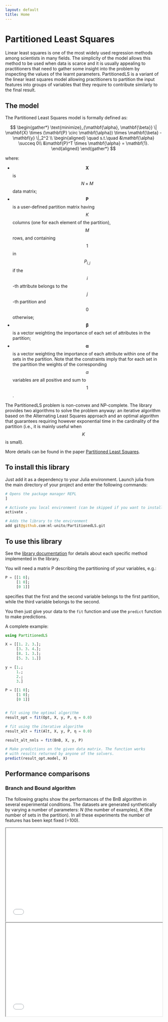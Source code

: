 ```yaml
---
layout: default
title: Home
---
```


  <script src="https://cdn.mathjax.org/mathjax/latest/MathJax.js?config=TeX-AMS-MML_HTMLorMML" type="text/javascript"></script>

# Partitioned Least Squares

Linear least squares is one of the most widely used regression methods among scientists in many fields. The simplicity of the model allows this method to be used when data is scarce and it is usually appealing to practitioners that need to gather some insight into the problem by inspecting the values of the learnt parameters. PartitionedLS is a variant of the linear least squares model allowing practitioners to partition the input features into groups of variables that they require to contribute similarly to the final result. 

## The model

The Partitioned Least Squares model is formally defined as:

$$
\begin{gather*}
\text{minimize}_{\mathbf{\alpha}, \mathbf{\beta}} \| \mathbf{X} \times (\mathbf{P} \circ \mathbf{\alpha}) \times \mathbf{\beta} - \mathbf{y} \|_2^2 \\
\begin{aligned}
\quad s.t.\quad  &\mathbf{\alpha}  \succeq 0\\
                    &\mathbf{P}^T \times \mathbf{\alpha} = \mathbf{1}.
\end{aligned}
\end{gather*}
$$

where: 

- $$\mathbf{X}$$ is $$N \times M$$ data matrix;
- $$\mathbf{P}$$ is a user-defined partition matrix having $$K$$ columns (one for each element of the partition), $$M$$ rows, and containing $$1$$ in $$P_{i,j}$$ if the $$i$$-th attribute belongs to the $$j$$-th partition and $$0$$ otherwise;
- $$\mathbf{\beta}$$ is a vector weighting the importance of each set of attributes in the partition;
- $$\mathbf{\alpha}$$ is a vector weighting the importance of each attribute within one of the sets in the partition. Note that the constraints imply that for each set in the partition the weights of the corresponding $$\alpha$$ variables are all positive and sum to $$1$$.

The PartitionedLS problem is non-convex and NP-complete. The library provides two algorithms to solve the problem anyway: an iterative algorithm based on the Alternating Least Squares approach and an optimal algorithm that guarantees requiring however exponential time in the cardinality of the partition (i.e., it is mainly useful when $$K$$ is small).

More details can be found in the paper [Partitioned Least Squares](https://arxiv.org/abs/2006.16202).

## To install this library

Just add it as a dependency to your Julia environment. Launch julia from the main directory of your project and enter the following commands:

```julia
# Opens the package manager REPL
]

# Activate you local environment (can be skipped if you want to install the library globally)
activate .

# Adds the library to the environment
add git@github.com:ml-unito/PartitionedLS.git
```

## To use this library

See the [library documentation](jldocs/build/index.html) for details about
each specific method implemented in the library.

You will need a matrix P describing the partitioning of your variables, e.g.:

```julia
P = [[1 0]; 
     [1 0]; 
     [0 1]]
```

specifies that the first and the second variable belongs to the first partition, while the third variable belongs to the second.

You then just give your data to the `fit` function and use the `predict` function to make predictions. 

A complete example:

```julia
using PartitionedLS

X = [[1. 2. 3.]; 
     [3. 3. 4.]; 
     [8. 1. 3.]; 
     [5. 3. 1.]]

y = [1.; 
     1.; 
     2.; 
     3.]

P = [[1 0]; 
     [1 0]; 
     [0 1]]


# fit using the optimal algorithm 
result_opt = fit(Opt, X, y, P, η = 0.0)

# fit using the iterative algorithm
result_alt = fit(Alt, X, y, P, η = 0.0)

result_alt_nnls = fit(BnB, X, y, P)

# Make predictions on the given data matrix. The function works
# with results returned by anyone of the solvers.
predict(result_opt.model, X)
```

## Performance comparisons

### Branch and Bound algorithm 

The following graphs show the performances of the BnB algorithm in several experimental conditions. The datasets are generated synthetically by varying a number of parameters: $N$ (the number of examples), $K$ (the number of sets in the partition). In all these experiments the number of features has been kept fixed (=100).

<iframe src="BnB_nP.html" width="100%" height="300px"></iframe>
<iframe src="BnB_N.html" width="100%" height="300px"></iframe>
